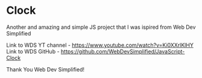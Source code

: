 # Clock

Another and amazing and simple JS project that I was ispired from Web Dev Simplified

Link to WDS YT channel - https://www.youtube.com/watch?v=Ki0XXrlKlHY
Link to WDS GitHub - https://github.com/WebDevSimplified/JavaScript-Clock

Thank You Web Dev Simplified!
